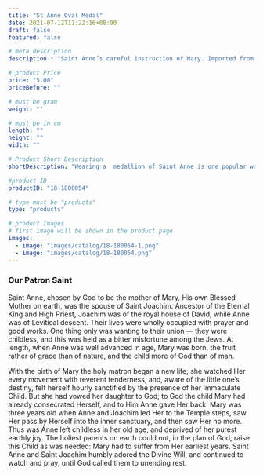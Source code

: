 ```yaml
---
title: "St Anne Oval Medal"
date: 2021-07-12T11:22:16+08:00
draft: false
featured: false

# meta description
description : "Saint Anne’s careful instruction of Mary. Imported from Italy"

# product Price
price: "5.00"
priceBefore: ""

# must be gram
weight: ""

# must be in cm
length: ""
height: ""
width: ""

# Product Short Description
shortDescription: "Wearing a  medallion of Saint Anne is one popular way of obtaining her blessing and protection. Typically worn around the neck, which reminds believers of when Anne taught her daughter how to read the Scripture. These images can be worn for protection and as a reminder of how to be a good parent."

#product ID
productID: "18-1800054"

# type must be "products"
type: "products"

# product Images
# first image will be shown in the product page
images:
  - image: "images/catalog/18-180054-1.png"
  - image: "images/catalog/18-180054.png"
---
```


### Our Patron Saint
Saint Anne, chosen by God to be the mother of Mary, His own Blessed Mother on earth, was the spouse of Saint Joachim. Ancestor of the Eternal King and High Priest, Joachim was of the royal house of David, while Anne was of Levitical descent. Their lives were wholly occupied with prayer and good works. One thing only was wanting to their union — they were childless, and this was held as a bitter misfortune among the Jews. At length, when Anne was well advanced in age, Mary was born, the fruit rather of grace than of nature, and the child more of God than of man.

With the birth of Mary the holy matron began a new life; she watched Her every movement with reverent tenderness, and, aware of the little one’s destiny, felt herself hourly sanctified by the presence of her Immaculate Child. But she had vowed her daughter to God; to God the child Mary had already consecrated Herself, and to Him Anne gave Her back. Mary was three years old when Anne and Joachim led Her to the Temple steps, saw Her pass by Herself into the inner sanctuary, and then saw Her no more. Thus was Anne left childless in her old age, and deprived of her purest earthly joy. The holiest parents on earth could not, in the plan of God, raise this Child as was needed: Mary had to suffer from Her earliest years. Saint Anne and Saint Joachim humbly adored the Divine Will, and continued to watch and pray, until God called them to unending rest.

